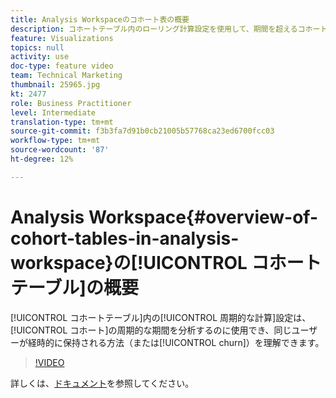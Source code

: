 ```yaml
---
title: Analysis Workspaceのコホート表の概要
description: コホートテーブル内のローリング計算設定を使用して、期間を超えるコホートを分析し、同じユーザーが時間の経過と共にどのように保持（または変化）されるかを把握できます。
feature: Visualizations
topics: null
activity: use
doc-type: feature video
team: Technical Marketing
thumbnail: 25965.jpg
kt: 2477
role: Business Practitioner
level: Intermediate
translation-type: tm+mt
source-git-commit: f3b3fa7d91b0cb21005b57768ca23ed6700fcc03
workflow-type: tm+mt
source-wordcount: '87'
ht-degree: 12%

---
```



# Analysis Workspace{#overview-of-cohort-tables-in-analysis-workspace}の[!UICONTROL コホートテーブル]の概要

[!UICONTROL コホートテーブル]内の[!UICONTROL 周期的な計算]設定は、[!UICONTROL コホート]の周期的な期間を分析するのに使用でき、同じユーザーが経時的に保持される方法（または[!UICONTROL churn]）を理解できます。

>[!VIDEO](https://video.tv.adobe.com/v/25965/?quality=12)

詳しくは、[ドキュメント](https://marketing.adobe.com/resources/help/ja_JP/analytics/analysis-workspace/cohort_analysis.html)を参照してください。
